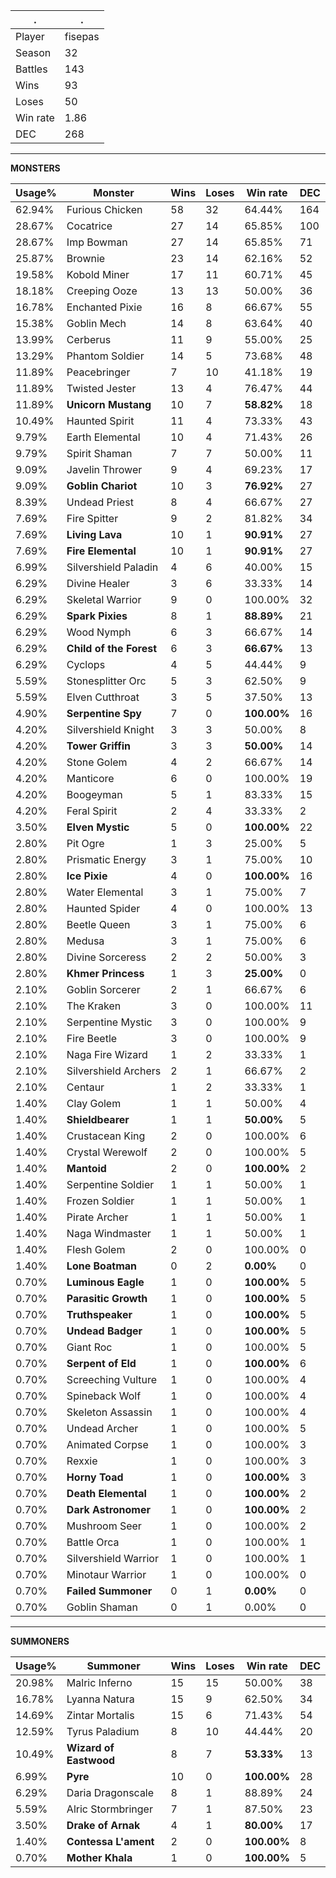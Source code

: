 .|.
|-|-
Player|fisepas
Season|32
Battles|143
Wins|93
Loses|50
Win rate|1.86
DEC|268

---
**MONSTERS**

Usage%|Monster|Wins|Loses|Win rate|DEC|
-|-|-|-|-|-|
62.94%|Furious Chicken|58|32|64.44%|164|
28.67%|Cocatrice|27|14|65.85%|100|
28.67%|Imp Bowman|27|14|65.85%|71|
25.87%|Brownie|23|14|62.16%|52|
19.58%|Kobold Miner|17|11|60.71%|45|
18.18%|Creeping Ooze|13|13|50.00%|36|
16.78%|Enchanted Pixie|16|8|66.67%|55|
15.38%|Goblin Mech|14|8|63.64%|40|
13.99%|Cerberus|11|9|55.00%|25|
13.29%|Phantom Soldier|14|5|73.68%|48|
11.89%|Peacebringer|7|10|41.18%|19|
11.89%|Twisted Jester|13|4|76.47%|44|
11.89%|**Unicorn Mustang**|10|7|**58.82%**|18|
10.49%|Haunted Spirit|11|4|73.33%|43|
9.79%|Earth Elemental|10|4|71.43%|26|
9.79%|Spirit Shaman|7|7|50.00%|11|
9.09%|Javelin Thrower|9|4|69.23%|17|
9.09%|**Goblin Chariot**|10|3|**76.92%**|27|
8.39%|Undead Priest|8|4|66.67%|27|
7.69%|Fire Spitter|9|2|81.82%|34|
7.69%|**Living Lava**|10|1|**90.91%**|27|
7.69%|**Fire Elemental**|10|1|**90.91%**|27|
6.99%|Silvershield Paladin|4|6|40.00%|15|
6.29%|Divine Healer|3|6|33.33%|14|
6.29%|Skeletal Warrior|9|0|100.00%|32|
6.29%|**Spark Pixies**|8|1|**88.89%**|21|
6.29%|Wood Nymph|6|3|66.67%|14|
6.29%|**Child of the Forest**|6|3|**66.67%**|13|
6.29%|Cyclops|4|5|44.44%|9|
5.59%|Stonesplitter Orc|5|3|62.50%|9|
5.59%|Elven Cutthroat|3|5|37.50%|13|
4.90%|**Serpentine Spy**|7|0|**100.00%**|16|
4.20%|Silvershield Knight|3|3|50.00%|8|
4.20%|**Tower Griffin**|3|3|**50.00%**|14|
4.20%|Stone Golem|4|2|66.67%|14|
4.20%|Manticore|6|0|100.00%|19|
4.20%|Boogeyman|5|1|83.33%|15|
4.20%|Feral Spirit|2|4|33.33%|2|
3.50%|**Elven Mystic**|5|0|**100.00%**|22|
2.80%|Pit Ogre|1|3|25.00%|5|
2.80%|Prismatic Energy|3|1|75.00%|10|
2.80%|**Ice Pixie**|4|0|**100.00%**|16|
2.80%|Water Elemental|3|1|75.00%|7|
2.80%|Haunted Spider|4|0|100.00%|13|
2.80%|Beetle Queen|3|1|75.00%|6|
2.80%|Medusa|3|1|75.00%|6|
2.80%|Divine Sorceress|2|2|50.00%|3|
2.80%|**Khmer Princess**|1|3|**25.00%**|0|
2.10%|Goblin Sorcerer|2|1|66.67%|6|
2.10%|The Kraken|3|0|100.00%|11|
2.10%|Serpentine Mystic|3|0|100.00%|9|
2.10%|Fire Beetle|3|0|100.00%|9|
2.10%|Naga Fire Wizard|1|2|33.33%|1|
2.10%|Silvershield Archers|2|1|66.67%|2|
2.10%|Centaur|1|2|33.33%|1|
1.40%|Clay Golem|1|1|50.00%|4|
1.40%|**Shieldbearer**|1|1|**50.00%**|5|
1.40%|Crustacean King|2|0|100.00%|6|
1.40%|Crystal Werewolf|2|0|100.00%|5|
1.40%|**Mantoid**|2|0|**100.00%**|2|
1.40%|Serpentine Soldier|1|1|50.00%|1|
1.40%|Frozen Soldier|1|1|50.00%|1|
1.40%|Pirate Archer|1|1|50.00%|1|
1.40%|Naga Windmaster|1|1|50.00%|1|
1.40%|Flesh Golem|2|0|100.00%|0|
1.40%|**Lone Boatman**|0|2|**0.00%**|0|
0.70%|**Luminous Eagle**|1|0|**100.00%**|5|
0.70%|**Parasitic Growth**|1|0|**100.00%**|5|
0.70%|**Truthspeaker**|1|0|**100.00%**|5|
0.70%|**Undead Badger**|1|0|**100.00%**|5|
0.70%|Giant Roc|1|0|100.00%|5|
0.70%|**Serpent of Eld**|1|0|**100.00%**|6|
0.70%|Screeching Vulture|1|0|100.00%|4|
0.70%|Spineback Wolf|1|0|100.00%|4|
0.70%|Skeleton Assassin|1|0|100.00%|4|
0.70%|Undead Archer|1|0|100.00%|5|
0.70%|Animated Corpse|1|0|100.00%|3|
0.70%|Rexxie|1|0|100.00%|3|
0.70%|**Horny Toad**|1|0|**100.00%**|3|
0.70%|**Death Elemental**|1|0|**100.00%**|2|
0.70%|**Dark Astronomer**|1|0|**100.00%**|2|
0.70%|Mushroom Seer|1|0|100.00%|2|
0.70%|Battle Orca|1|0|100.00%|1|
0.70%|Silvershield Warrior|1|0|100.00%|1|
0.70%|Minotaur Warrior|1|0|100.00%|0|
0.70%|**Failed Summoner**|0|1|**0.00%**|0|
0.70%|Goblin Shaman|0|1|0.00%|0|

---
**SUMMONERS**

Usage%|Summoner|Wins|Loses|Win rate|DEC|
-|-|-|-|-|-|
20.98%|Malric Inferno|15|15|50.00%|38|
16.78%|Lyanna Natura|15|9|62.50%|34|
14.69%|Zintar Mortalis|15|6|71.43%|54|
12.59%|Tyrus Paladium|8|10|44.44%|20|
10.49%|**Wizard of Eastwood**|8|7|**53.33%**|13|
6.99%|**Pyre**|10|0|**100.00%**|28|
6.29%|Daria Dragonscale|8|1|88.89%|24|
5.59%|Alric Stormbringer|7|1|87.50%|23|
3.50%|**Drake of Arnak**|4|1|**80.00%**|17|
1.40%|**Contessa L'ament**|2|0|**100.00%**|8|
0.70%|**Mother Khala**|1|0|**100.00%**|5|
